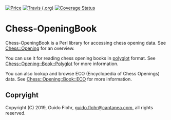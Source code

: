 [![Price](https://img.shields.io/badge/price-FREE-0098f7.svg)](https://github.com/gflohr/qgoda/blob/master/LICENSE)
[![Travis (.org)](https://img.shields.io/travis/gflohr/Chess-Opening.svg)](https://travis-ci.org/gflohr/Chess-Opening)
[![Coverage Status](https://coveralls.io/repos/github/gflohr/Chess-Opening/badge.svg?branch=master)](https://coveralls.io/github/gflohr/Chess-Opening?branch=master)

# Chess-OpeningBook

Chess-OpeningBook is a Perl library for accessing chess opening data.  See
[Chess::Opening](lib/Chess/Opening.pod) for an overview.

You can use it for reading chess opening books in
[polyglot](https://github.com/ddugovic/polyglot) format. See
[Chess::Opening::Book::Polyglot](lib/Chess/Opening/Book/Polyglot.pod)
for more information.

You can also lookup and browse ECO (Encyclopedia of Chess Openings) data.  See
[Chess::Opening::Book::ECO](lib/Chess/Opening/Book/ECO.pod)
for more information.

## Copryight

Copyright (C) 2019, Guido Flohr, guido.flohr@cantanea.com, all rights reserved.
